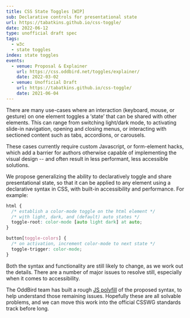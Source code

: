 ```yaml
---
title: CSS State Toggles [WIP]
sub: Declarative controls for presentational state
url: https://tabatkins.github.io/css-toggle/
date: 2022-06-12
type: unofficial draft spec
tags:
  - w3c
  - state toggles
index: state toggles
events:
  - venue: Proposal & Explainer
    url: https://css.oddbird.net/toggles/explainer/
    date: 2022-03-02
  - venue: Unofficial Draft
    url: https://tabatkins.github.io/css-toggle/
    date: 2021-06-04
---
```


There are many use-cases where an interaction
(keyboard, mouse, or gesture) on one element
toggles a ‘state’ that can be shared with other elements.
This can range from switching light/dark mode,
to activating slide-in navigation,
opening and closing menus,
or interacting with sectioned content
such as tabs, accordions, or carousels.

These cases currently require custom Javascript,
or form-element hacks,
which add a barrier for authors
otherwise capable of implementing the visual design --
and often result in less performant,
less accessible solutions.

We propose generalizing the
ability to declaratively toggle and share
presentational state,
so that it can be applied to any element
using a declarative syntax in CSS,
with built-in accessibility and performance.
For example:

```css
html {
  /* establish a color-mode toggle on the html element */
  /* with light, dark, and (default) auto states */
  toggle-root: color-mode [auto light dark] at auto;
}

button[toggle-colors] {
  /* on activation, increment color-mode to next state */
  toggle-trigger: color-mode;
}
```

Both the syntax and functionality
are still likely to change,
as we work out the details.
There are a number of major issues to resolve still,
especially when it comes to accessibility.

The OddBird team has built a
rough [JS polyfill](https://github.com/oddbird/css-toggles)
of the proposed syntax,
to help understand those remaining issues.
Hopefully these are all solvable problems,
and we can move this work into the official CSSWG
standards track before long.
